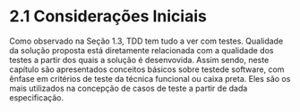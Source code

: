 # 2.1 Considerações Iniciais

Como observado na Seção 1.3, TDD tem tudo a ver com testes. Qualidade da solução proposta está diretamente relacionada com a qualidade dos testes a partir dos quais a solução é desenvovida. Assim sendo, neste capítulo são apresentados conceitos básicos sobre testede software, com ênfase em critérios de teste da técnica funcional ou caixa preta. Eles são os mais utilizados na concepção de casos de teste a partir de dada especificação.



